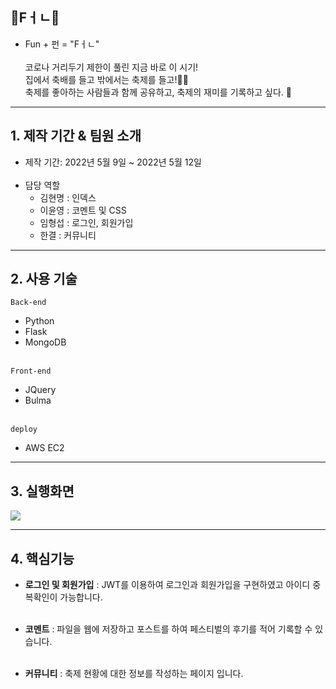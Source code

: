 ## 🎊Fㅓㄴ🎊
- Fun + 펀 = "Fㅓㄴ" <br/><br/>
코로나 거리두기 제한이 풀린 지금 바로 이 시기!<br>
집에서 축배를 들고 밖에서는 축제를 들고!🍻🍺<br>
축제를 좋아하는 사람들과 함께 공유하고, 축제의 재미를 기록하고 싶다. 📸 <br>
---
## 1. 제작 기간 & 팀원 소개
- 제작 기간: 2022년 5월 9일 ~ 2022년 5월 12일 <br/><br/>
- 담당 역할
  + 김현명 : 인덱스
  + 이윤영 : 코멘트 및 CSS
  + 임형섭 : 로그인, 회원가입
  + 한결 : 커뮤니티
---
## 2. 사용 기술 <br/>
`Back-end`
- Python
- Flask
- MongoDB <br/><br/>

`Front-end`
- JQuery
- Bulma <br/><br/>

`deploy` 
- AWS EC2 
---
## 3. 실행화면
<img src="https://user-images.githubusercontent.com/102935156/168025626-3620f704-a65e-4a70-9c01-6a9bf0cfffa0.PNG">

--- 
## 4. 핵심기능
+ **로그인 및 회원가입** : JWT를 이용하여 로그인과 회원가입을 구현하였고 아이디 중복확인이 가능합니다. <br/><br/>  

+ **코멘트**
  : 파일을 웹에 저장하고 포스트를 하여 페스티벌의 후기를 적어 기록할 수 있습니다. <br/><br/>
  
+ **커뮤니티** : 축제 현황에 대한 정보를 작성하는 페이지 입니다. 
